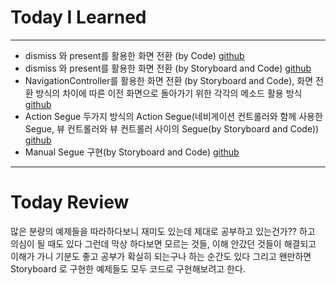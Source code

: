 # Today I Learned

---

- dismiss 와 present를 활용한 화면 전환 (by Code) [github](https://github.com/VincentGeranium/Swift-Example/tree/master/Scene-Trans02)
- dismiss 와 present를 활용한 화면 전환 (by Storyboard and Code) [github](https://github.com/VincentGeranium/Swift-Example/tree/master/Scene-Trans01-BackButton)
- NavigationController를 활용한 화면 전환 (by Storyboard and Code), 화면 전환 방식의 차이에 따른 이전 화면으로 돌아가기 위한 각각의 메소드 활용 방식 [github](https://github.com/VincentGeranium/Swift-Example/tree/master/Scene-Trans-NavigationController01)
- Action Segue 두가지 방식의 Action Segue(네비게이션 컨트롤러와 함께 사용한 Segue, 뷰 컨트롤러와 뷰 컨트롤러 사이의 Segue(by Storyboard and Code)) [github](https://github.com/VincentGeranium/Swift-Example/tree/master/Scene-ActionSegue)
- Manual Segue 구현(by Storyboard and Code) [github](https://github.com/VincentGeranium/Swift-Example/tree/master/Scene-ManualSegue)

---

# Today Review

많은 분량의 예제들을 따라하다보니 재미도 있는데 제대로 공부하고 있는건가?? 하고 의심이 될 때도 있다
그런데 막상 하다보면 모르는 것들, 이해 안갔던 것들이 해결되고 이해가 가니 기분도 좋고 공부가 확실히 되는구나 하는 순간도 있다
그리고 왠만하면 Storyboard 로 구현한 예제들도 모두 코드로 구현해보려고 한다.